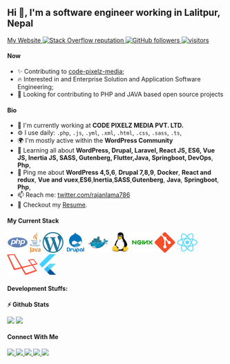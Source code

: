 ## Hi 👋, I'm a software engineer working in Lalitpur, Nepal

<p align="left">
  <a href="https://rajanlama.com.np">
    My Website
  </a>
  <a href="https://stackoverflow.com/users/6037636/rajan-lama">
    <img alt="Stack Overflow reputation" src="https://img.shields.io/stackexchange/stackoverflow/r/6037636?color=orange&label=reputation&logo=stackoverflow">
  </a>
  <a href="https://github.com/rajanlama786/?tab=followers">
    <img alt="GitHub followers" src="https://img.shields.io/github/followers/rajanlama786?color=green&logo=github">
  </a>
  <a href="https://github.com/rajanlama786/">
    <img src="https://komarev.com/ghpvc/?username=rajanlama786" alt="visitors" />
  </a>

</p>

#### Now

- ✨ Contributing to [code-pixelz-media](https://github.com/code-pixelz-media/);
- :fire: Interested in and Enterprise Solution and Application Software Engineering;
- :calendar: Looking for contributing to PHP and JAVA based open source projects

#### Bio

- 🏢 I'm currently working at **CODE PIXELZ MEDIA PVT. LTD.**
- ⚙️ I use daily: `.php`, `.js`, `.yml`, `.xml`, `.html`, `.css`, `.sass`, `.ts`,
- 🌍 I'm mostly active within the **WordPress Community**
- 🌱 Learning all about **WordPress, Drupal, Laravel, React JS, ES6, Vue JS, Inertia JS, SASS, Gutenberg, Flutter,Java, Springboot, DevOps**, **Php**,
- 💬 Ping me about **WordPress 4,5,6**, **Drupal 7,8,9**, **Docker**, **React and redux**, **Vue and vuex**,**ES6**,**Inertia**,**SASS**,**Gutenberg**, **Java**, **Springboot**, **Php**,
- 📫 Reach me: [twitter.com/rajanlama786](https://twitter.com/rajanlama786)
- 📝 Checkout my [Resume](files/resume.pdf).

#### My Current Stack

<img height="48" src="img/php.svg" alt="php"> <img height="48" src="img/java.svg" alt="Java"> <img height="48" src="img/wordpress.svg" alt="WordPress"> <img height="48" src="img/drupal.svg" alt="Drupal"> <img height="48" src="img/docker-original.svg" alt="Docker"> <img height="48" src="img/linux-original.svg" alt="linux"> <img height="48" src="img/nginx-original.svg" alt="nginx"> <img height="48" src="img/git-original.svg" alt="git"> <img height="48" src="img/react-original.svg" alt="react"> <img height="48" src="img/laravel.svg" alt="Laravel"> <img height="48" src="img/flutter.svg" alt="Flutter">

#### Development Stuffs:

<b>⚡ Github Stats</b>

<p float="left">
<img height="180em" src="https://github-readme-stats.vercel.app/api?username=rajanlama786&show_icons=true&hide_border=true&&count_private=true&include_all_commits=true" /> 
<img height="180em" src="https://github-readme-stats.vercel.app/api/top-langs/?username=rajanlama786&show_icons=true&hide_border=true&layout=compact&langs_count=8"/>
</p>

#### Connect With Me

<p left="center">
<a href="https://profile.wordpress.org/lamarajan">
  <img src="https://img.shields.io/badge/wordpress-%23000000.svg?&style=for-the-badge&logo=wordpress&logoColor=white" height=25>
</a>

<a href="https://twitter.com/rajanlama786">
  <img src="https://img.shields.io/badge/twitter-%231DA1F2.svg?&style=for-the-badge&logo=twitter&logoColor=white" height=25>
</a> 
<a href="https://www.linkedin.com/in/rajan-lama-6b886871/">
  <img src="https://img.shields.io/badge/linkedin-%230077B5.svg?&style=for-the-badge&logo=linkedin&logoColor=white" height=25>
</a> 
<a href="https://www.facebook.com/rajan.lama786/">
  <img src="https://img.shields.io/badge/Facebook-1877F2?style=for-the-badge&logo=facebook&logoColor=white" height=25>
</a>
<a href="mailto:rajan.lama786@gmail.com">
  <img src="	https://img.shields.io/badge/Gmail-D14836?style=for-the-badge&logo=gmail&logoColor=white" height=25>
</a>
</p>
